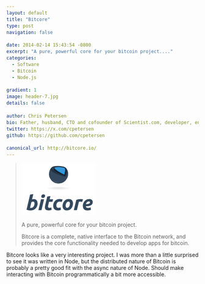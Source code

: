 ```yaml
---
layout: default
title: "Bitcore"
type: post
navigation: false

date: 2014-02-14 15:43:54 -0800
excerpt: "A pure, powerful core for your bitcoin project...."
categories:
  - Software
  - Bitcoin
  - Node.js

gradient: 1
image: header-7.jpg
details: false

author: Chris Petersen
bio: Father, husband, CTO and cofounder of Scientist.com, developer, entrepreneur and technologist.
twitter: https://x.com/cpetersen
github: https://github.com/cpetersen

canonical_url: http://bitcore.io/
---
```





 >

 >  >

 >
 >
 >  ![bb685be558a08f1bf3a74964091bcaa2.png](/assets/import/bb685be558a08f1bf3a74964091bcaa2.png)
 >
 >  A pure, powerful core for your bitcoin project.
 >
 > Bitcore is a complete, native interface to the Bitcoin network, and provides the core functionality needed to develop apps for bitcoin.
 >
 >
 >

 >

 Bitcore looks like a very interesting project. I was more than a little surprised to see it was written in Node, but the distributed nature of Bitcoin is probably a pretty good fit with the async nature of Node. Should make interacting with Bitcoin programmatically a bit more accessible.
